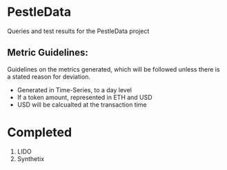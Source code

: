 # PestleData

Queries and test results for the PestleData project

## Metric Guidelines:

Guidelines on the metrics generated, which will be followed unless there is a stated reason for deviation.

-   Generated in Time-Series, to a day level
-   If a token amount, represented in ETH and USD
-   USD will be calcualted at the transaction time

# Completed

1. LIDO
2. Synthetix
